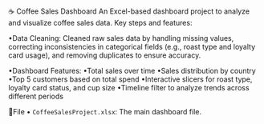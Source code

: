 ☕ Coffee Sales Dashboard
An Excel-based dashboard project to analyze and visualize coffee sales data.
Key steps and features:

•Data Cleaning:
Cleaned raw sales data by handling missing values, correcting inconsistencies in categorical fields (e.g., roast type and loyalty card usage), and removing duplicates to ensure accuracy.

•Dashboard Features:
  •Total sales over time
  •Sales distribution by country
  •Top 5 customers based on total spend
  •Interactive slicers for roast type, loyalty card status, and cup size
  •Timeline filter to analyze trends across different periods

📄File
• `CoffeeSalesProject.xlsx`: The main dashboard file.

